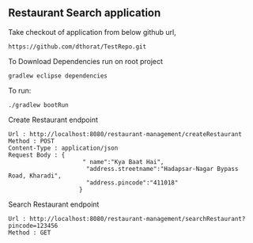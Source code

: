 ## Restaurant Search application

Take checkout of application from below github url,

	https://github.com/dthorat/TestRepo.git

To Download Dependencies run on root project

	gradlew eclipse dependencies

To run:

	./gradlew bootRun 

Create Restaurant endpoint

	Url : http://localhost:8080/restaurant-management/createRestaurant	
	Method : POST
	Content-Type : application/json
	Request Body : {
						 " name":"Kya Baat Hai",
						  "address.streetname":"Hadapsar-Nagar Bypass Road, Kharadi",
						  "address.pincode":"411018"
						}
						

Search Restaurant endpoint

	Url : http://localhost:8080/restaurant-management/searchRestaurant?pincode=123456
	Method : GET						